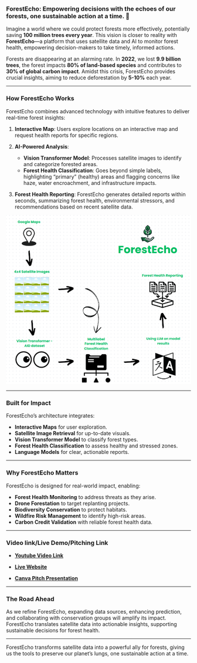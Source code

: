 ### ForestEcho: Empowering decisions with the echoes of our forests, one sustainable action at a time. 🌲

Imagine a world where we could protect forests more effectively, potentially saving **100 million trees every year**. This vision is closer to reality with **ForestEcho**—a platform that uses satellite data and AI to monitor forest health, empowering decision-makers to take timely, informed actions.

Forests are disappearing at an alarming rate. In **2022**, we lost **9.9 billion trees**, the forest impacts **80% of land-based species** and contributes to **30% of global carbon impact**. Amidst this crisis, ForestEcho provides crucial insights, aiming to reduce deforestation by **5-10%** each year.

---

### How ForestEcho Works

ForestEcho combines advanced technology with intuitive features to deliver real-time forest insights:

1. **Interactive Map**: Users explore locations on an interactive map and request health reports for specific regions.

2. **AI-Powered Analysis**: 
   - **Vision Transformer Model**: Processes satellite images to identify and categorize forested areas.
   - **Forest Health Classification**: Goes beyond simple labels, highlighting “primary” (healthy) areas and flagging concerns like haze, water encroachment, and infrastructure impacts.

3. **Forest Health Reporting**: ForestEcho generates detailed reports within seconds, summarizing forest health, environmental stressors, and recommendations based on recent satellite data.

<!-- Adding image under the third point -->
<center>
  <img src="architecture.png" alt="Forest Map" style="max-width: 100%;" />
</center>

---

### Built for Impact

ForestEcho’s architecture integrates:
- **Interactive Maps** for user exploration.
- **Satellite Image Retrieval** for up-to-date visuals.
- **Vision Transformer Model** to classify forest types.
- **Forest Health Classification** to assess healthy and stressed zones.
- **Language Models** for clear, actionable reports.

---

### Why ForestEcho Matters

ForestEcho is designed for real-world impact, enabling:
- **Forest Health Monitoring** to address threats as they arise.
- **Drone Forestation** to target replanting projects.
- **Biodiversity Conservation** to protect habitats.
- **Wildfire Risk Management** to identify high-risk areas.
- **Carbon Credit Validation** with reliable forest health data.

---

### Video link/Live Demo/Pitching Link

- **[Youtube Video Link](https://youtu.be/sq_5cilhGQM)**

- **[Live Website](http://34.55.73.80:3000/)**

- **[Canva Pitch Presentation](https://www.canva.com/design/DAGWAeHip2I/pbYZtxCAtDe9RpAXMAoA7g/edit)**

---

### The Road Ahead

As we refine ForestEcho, expanding data sources, enhancing prediction, and collaborating with conservation groups will amplify its impact. ForestEcho translates satellite data into actionable insights, supporting sustainable decisions for forest health.

---

ForestEcho transforms satellite data into a powerful ally for forests, giving us the tools to preserve our planet’s lungs, one sustainable action at a time.
